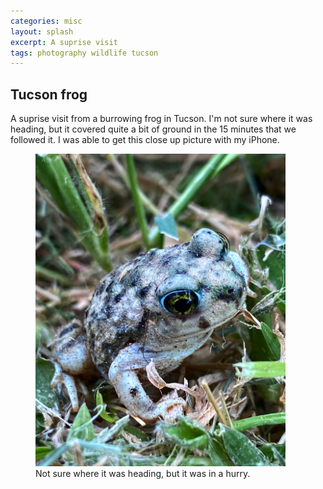 ```yaml
---
categories: misc
layout: splash
excerpt: A suprise visit
tags: photography wildlife tucson 
---
```

## Tucson frog
A suprise visit from a burrowing frog in Tucson.  I'm not sure where it was heading, but it covered quite a bit of ground in the 15 minutes that we followed it.  I was able to get this close up picture with my iPhone. 

<figure>
<img src="/assets/images/TucsonFrog.JPG" alt="frog wandering the park in Tucson"  width="400" 
     height="500">
<figurecaption>Not sure where it was heading, but it was in a hurry.</figurecaption>
</figure>